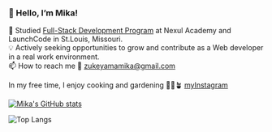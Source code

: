 ### 👋 Hello, I’m Mika!

  🌱 Studied [Full-Stack Development Program](https://www.linkedin.com/in/mika-zukeyama/) at Nexul Academy and LaunchCode in St.Louis, Missouri.<br/>
  💡 Actively seeking opportunities to grow and contribute as a Web developer in a real work environment.<br/>
  📫 How to reach me 📧 zukeyamamika@gmail.com<br/>

In my free time, I enjoy cooking and gardening 🥘🧡🪴 [myInstagram](https://www.instagram.com/frangipani.forever/)


[![Mika's GitHub stats](https://github-readme-stats.vercel.app/api?username=MikaZ21&show_icons=true&theme=gruvbox&hide=contribs)](https://github.com/MikaZ21/github-readme-stats)


![Top Langs](https://github-readme-stats.vercel.app/api/top-langs/?username=MikaZ21&layout=compact)

<!---
MikaZ21/MikaZ21 is a ✨ special ✨ repository because its `README.md` (this file) appears on your GitHub profile.
You can click the Preview link to take a look at your changes.
--->
